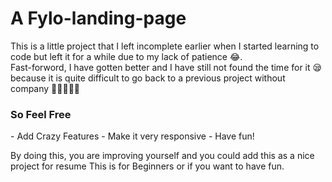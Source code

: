 <h1> A Fylo-landing-page </h1>

<p> This is a little project that I left incomplete earlier when I started learning to code but left it for a while due to my lack of patience 😂. 
  <br> Fast-forword, I have gotten better and I have still not found the time for it 😪 
  <br> because it is quite difficult to go back to a previous project without company 👩🏻‍🤝‍🧑🏾 </p>
  
  <h3> So Feel Free </h3>
  - Add Crazy Features 
  - Make it very responsive 
  - Have fun!
   
   By doing this, you are improving yourself and you could add this as a nice project for resume
   This is for Beginners or if you want to have fun.

